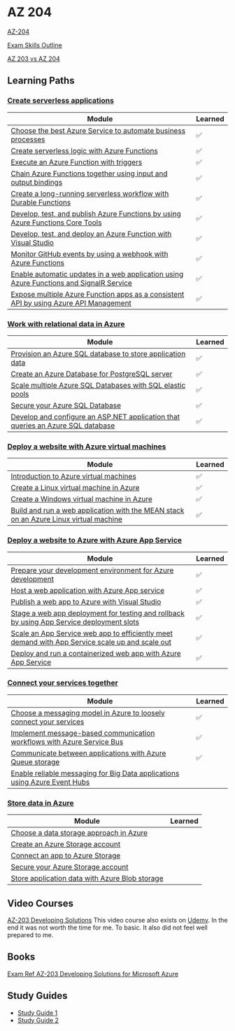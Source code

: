 # AZ 204

[AZ-204](https://docs.microsoft.com/en-us/learn/certifications/exams/az-204)

[Exam Skills Outline](https://query.prod.cms.rt.microsoft.com/cms/api/am/binary/RE4oZ7B)

[AZ 203 vs AZ 204](https://dotnetdev.me/az-203-vs-az-204/)

## Learning Paths

### [Create serverless applications](https://docs.microsoft.com/en-us/learn/paths/create-serverless-applications/)

|Module|Learned|
|---|---|
|[Choose the best Azure Service to automate business processes](https://docs.microsoft.com/en-us/learn/modules/choose-azure-service-to-integrate-and-automate-business-processes/)| ✅|
|[Create serverless logic with Azure Functions](https://docs.microsoft.com/en-us/learn/modules/create-serverless-logic-with-azure-functions/)| ✅|
|[Execute an Azure Function with triggers](https://docs.microsoft.com/en-us/learn/modules/execute-azure-function-with-triggers/)| ✅|
|[Chain Azure Functions together using input and output bindings](https://docs.microsoft.com/en-us/learn/modules/chain-azure-functions-data-using-bindings/)|✅ |
|[Create a long-running serverless workflow with Durable Functions](https://docs.microsoft.com/en-us/learn/modules/create-long-running-serverless-workflow-with-durable-functions/)| ✅ |
|[Develop, test, and publish Azure Functions by using Azure Functions Core Tools](https://docs.microsoft.com/en-us/learn/modules/develop-test-deploy-azure-functions-with-core-tools/)|  ✅|
|[Develop, test, and deploy an Azure Function with Visual Studio](https://docs.microsoft.com/en-us/learn/modules/develop-test-deploy-azure-functions-with-visual-studio/)| ✅|
|[Monitor GitHub events by using a webhook with Azure Functions](https://docs.microsoft.com/en-us/learn/modules/monitor-github-events-with-a-function-triggered-by-a-webhook/)| ✅|
|[Enable automatic updates in a web application using Azure Functions and SignalR Service](https://docs.microsoft.com/en-us/learn/modules/automatic-update-of-a-webapp-using-azure-functions-and-signalr/)| ✅|
|[Expose multiple Azure Function apps as a consistent API by using Azure API Management](https://docs.microsoft.com/en-us/learn/modules/build-serverless-api-with-functions-api-management/)|✅ |

### [Work with relational data in Azure](https://docs.microsoft.com/en-us/learn/paths/work-with-relational-data-in-azure/)
|Module|Learned|
|---|---|
|[Provision an Azure SQL database to store application data](https://docs.microsoft.com/en-us/learn/modules/provision-azure-sql-db/)|✅|
|[Create an Azure Database for PostgreSQL server](https://docs.microsoft.com/en-us/learn/modules/create-azure-db-for-postgresql-server/)|✅|
|[Scale multiple Azure SQL Databases with SQL elastic pools](https://docs.microsoft.com/en-us/learn/modules/scale-sql-databases-elastic-pools/)|✅|
|[Secure your Azure SQL Database](https://docs.microsoft.com/en-us/learn/modules/secure-your-azure-sql-database/)|✅|
|[Develop and configure an ASP.NET application that queries an Azure SQL database](https://docs.microsoft.com/en-us/learn/modules/develop-app-that-queries-azure-sql/)|✅|

### [Deploy a website with Azure virtual machines](https://docs.microsoft.com/en-us/learn/paths/deploy-a-website-with-azure-virtual-machines/)
|Module|Learned|
|---|---|
|[Introduction to Azure virtual machines](https://docs.microsoft.com/en-us/learn/modules/intro-to-azure-virtual-machines/)|✅|
|[Create a Linux virtual machine in Azure](https://docs.microsoft.com/en-us/learn/modules/create-linux-virtual-machine-in-azure/)|✅|
|[Create a Windows virtual machine in Azure](https://docs.microsoft.com/en-us/learn/modules/create-windows-virtual-machine-in-azure/)|✅|
|[Build and run a web application with the MEAN stack on an Azure Linux virtual machine](https://docs.microsoft.com/en-us/learn/modules/build-a-web-app-with-mean-on-a-linux-vm/)|✅|


### [Deploy a website to Azure with Azure App Service](https://docs.microsoft.com/en-us/learn/paths/deploy-a-website-with-azure-app-service/)
|Module|Learned|
|---|---|
|[Prepare your development environment for Azure development](https://docs.microsoft.com/en-us/learn/modules/prepare-your-dev-environment-for-azure-development/)|✅|
|[Host a web application with Azure App service](https://docs.microsoft.com/en-us/learn/modules/host-a-web-app-with-azure-app-service/)|✅|
|[Publish a web app to Azure with Visual Studio](https://docs.microsoft.com/en-us/learn/modules/publish-azure-web-app-with-visual-studio/)|✅|
|[Stage a web app deployment for testing and rollback by using App Service deployment slots](https://docs.microsoft.com/en-us/learn/modules/stage-deploy-app-service-deployment-slots/)|✅|
|[Scale an App Service web app to efficiently meet demand with App Service scale up and scale out](https://docs.microsoft.com/en-us/learn/modules/app-service-scale-up-scale-out/)|✅|
|[Deploy and run a containerized web app with Azure App Service](https://docs.microsoft.com/en-us/learn/modules/deploy-run-container-app-service/)|✅|

### [Connect your services together](https://docs.microsoft.com/en-us/learn/paths/connect-your-services-together/)
|Module|Learned|
|---|---|
|[Choose a messaging model in Azure to loosely connect your services](https://docs.microsoft.com/en-us/learn/modules/choose-a-messaging-model-in-azure-to-connect-your-services/)|✅|
|[Implement message-based communication workflows with Azure Service Bus](https://docs.microsoft.com/en-us/learn/modules/implement-message-workflows-with-service-bus/)|✅|
|[Communicate between applications with Azure Queue storage](https://docs.microsoft.com/en-us/learn/modules/communicate-between-apps-with-azure-queue-storage/)|✅|
|[Enable reliable messaging for Big Data applications using Azure Event Hubs](https://docs.microsoft.com/en-us/learn/modules/enable-reliable-messaging-for-big-data-apps-using-event-hubs/)||

### [Store data in Azure](https://docs.microsoft.com/en-us/learn/paths/store-data-in-azure/)
|Module|Learned|
|---|---|
|[Choose a data storage approach in Azure](https://docs.microsoft.com/en-us/learn/modules/choose-storage-approach-in-azure/)||
|[Create an Azure Storage account](https://docs.microsoft.com/en-us/learn/modules/create-azure-storage-account/)||
|[Connect an app to Azure Storage](https://docs.microsoft.com/en-us/learn/modules/connect-an-app-to-azure-storage/)||
|[Secure your Azure Storage account](https://docs.microsoft.com/en-us/learn/modules/secure-azure-storage-account/)||
|[Store application data with Azure Blob storage](https://docs.microsoft.com/en-us/learn/modules/store-app-data-with-azure-blob-storage/)||


## Video Courses
[AZ-203 Developing Solutions](https://learning.oreilly.com/videos/az-203-developing-solutions/9781838989293)
This video course also exists on [Udemy](https://www.udemy.com/course/70532-azure/). In the end it was not worth the time for me. To basic. It also did not feel well prepared to me.

## Books
[Exam Ref AZ-203 Developing Solutions for Microsoft Azure](https://www.amazon.de/Santiago-Fern%C3%A1ndez-Mu%C3%B1oz-ebook/dp/B07YVNL121/ref=sr_1_3?dchild=1&keywords=developing+solutions+for+microsoft+azure&qid=1590916203&quartzVehicle=815-903&replacementKeywords=developing+solutions+for+microsoft&sr=8-3)

## Study Guides
- [Study Guide 1](https://www.thomasmaurer.ch/2020/03/az-204-study-guide-developing-solutions-for-microsoft-azure/)
- [Study Guide 2](https://ravikirans.com/az-204-azure-exam-study-guide/)

